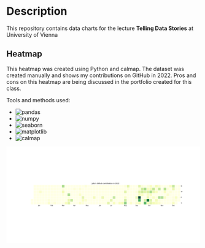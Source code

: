 # Description
This repository contains data charts for the lecture <b>Telling Data Stories</b> at University of Vienna

## Heatmap

This heatmap was created using Python and calmap. The dataset was created manually and shows my contributions on GitHub in 2022. Pros and cons on this heatmap are being discussed in the portfolio created for this class.

Tools and methods used:
- ![pandas](https://pandas.pydata.org/)
- ![numpy](https://numpy.org/)
- ![seaborn](https://seaborn.pydata.org/)
- ![matplotlib](https://matplotlib.org/)
- ![calmap](https://pythonhosted.org/calmap/)

![Heatmap](https://github.com/YuriDevAT/telling-data-stories/blob/main/Python/heatmap.png)

